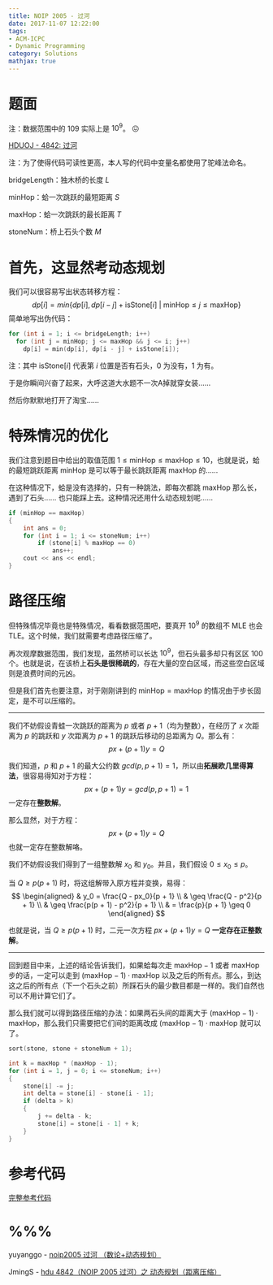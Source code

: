 ```yaml
---
title: NOIP 2005 - 过河
date: 2017-11-07 12:22:00
tags: 
- ACM-ICPC
- Dynamic Programming
category: Solutions
mathjax: true
---
```


# 题面

注：数据范围中的 109 实际上是 $10^9$。 :confounded:

[HDUOJ - 4842: 过河](http://acm.hdu.edu.cn/showproblem.php?pid=4842)



注：为了使得代码可读性更高，本人写的代码中变量名都使用了驼峰法命名。

$\text{bridgeLength}$：独木桥的长度 $L$

$\text{minHop}$：蛤一次跳跃的最短距离 $S$

$\text{maxHop}$：蛤一次跳跃的最长距离 $T$

$\text{stoneNum}$：桥上石头个数 $M$



# 首先，这显然考动态规划

我们可以很容易写出状态转移方程：
$$
dp[i] = min\{dp[i], dp[i - j] + \text{isStone}[i] \ | \  \text{minHop} \leq j \leq \text{maxHop}\}
$$
简单地写出伪代码：

```cpp
for (int i = 1; i <= bridgeLength; i++)
  for (int j = minHop; j <= maxHop && j <= i; j++)
    dp[i] = min(dp[i], dp[i - j] + isStone[i]);
```

注：其中 $\text{isStone}[i]$ 代表第 $i$ 位置是否有石头，$0$ 为没有，$1$ 为有。

于是你瞬间兴奋了起来，大呼这道大水题不一次A掉就穿女装……

然后你默默地打开了淘宝……



# 特殊情况的优化

 我们注意到题目中给出的取值范围 $1 \le \text{minHop} \leq \text{maxHop} \leq 10$，也就是说，蛤的最短跳跃距离 $\text{minHop}$ 是可以等于最长跳跃距离 $\text{maxHop}$ 的……

在这种情况下，蛤是没有选择的，只有一种跳法，即每次都跳 $\text{maxHop}$ 那么长，遇到了石头…… 也只能踩上去。这种情况还用什么动态规划呢……

```cpp
if (minHop == maxHop)
{
    int ans = 0;
    for (int i = 1; i <= stoneNum; i++)
        if (stone[i] % maxHop == 0)
            ans++;
    cout << ans << endl;
}
```



# 路径压缩

但特殊情况毕竟也是特殊情况，看看数据范围吧，要真开 $10^9$ 的数组不 MLE 也会 TLE。这个时候，我们就需要考虑路径压缩了。

再次观摩数据范围，我们发现，虽然桥可以长达 $10^9$，但石头最多却只有区区 $100$ 个。也就是说，在该桥上**石头是很稀疏的**，存在大量的空白区域，而这些空白区域则是浪费时间的元凶。

但是我们首先也要注意，对于刚刚讲到的 $\text{minHop} = \text{maxHop}$ 的情况由于步长固定，是不可以压缩的。

---

我们不妨假设青蛙一次跳跃的距离为 $p$ 或者 $p + 1$（均为整数），在经历了 $x$ 次距离为 $p$ 的跳跃和 $y$ 次距离为 $p + 1$ 的跳跃后移动的总距离为 $Q$。那么有：
$$
px + (p + 1)y = Q
$$


我们知道，$p$ 和 $p + 1$ 的最大公约数 $gcd (p, p + 1) = 1$，所以由**拓展欧几里得算法**，很容易得知对于方程：
$$
px + (p + 1)y = gcd(p, p + 1) = 1
$$
一定存在**整数解**。

那么显然，对于方程：
$$
px + (p + 1)y = Q
$$
也就一定存在整数解咯。



我们不妨假设我们得到了一组整数解 $x_0$ 和 $y_0$。并且，我们假设 $0 \leq x_0 \leq p$。

当 $Q \geq p(p + 1)$ 时，将这组解带入原方程并变换，易得：
$$
\begin{aligned}
& y_0 = \frac{Q - px_0}{p + 1} \\
& \geq \frac{Q - p^2}{p + 1} \\
& \geq \frac{p(p + 1) - p^2}{p + 1} \\
& = \frac{p}{p + 1} \geq 0
\end{aligned}
$$

也就是说，当 $Q \geq p(p + 1)$ 时，二元一次方程 $px + (p + 1)y = Q$ **一定存在正整数解**。

---

回到题目中来，上述的结论告诉我们，如果蛤每次走 $\text{maxHop} - 1$ 或者 $\text{maxHop}$ 步的话，一定可以走到 $(\text{maxHop} - 1) \cdot \text{maxHop}$ 以及之后的所有点。那么，到达这之后的所有点（下一个石头之前）所踩石头的最少数目都是一样的。我们自然也可以不用计算它们了。

那么我们就可以得到路径压缩的办法：如果两石头间的距离大于 $(\text{maxHop} - 1) \cdot \text{maxHop}$，那么我们只需要把它们间的距离改成 $(\text{maxHop} - 1) \cdot \text{maxHop}$ 就可以了。

```cpp
sort(stone, stone + stoneNum + 1);

int k = maxHop * (maxHop - 1);
for (int i = 1, j = 0; i <= stoneNum; i++)
{
    stone[i] -= j;
    int delta = stone[i] - stone[i - 1];
    if (delta > k)
    {
        j += delta - k;
        stone[i] = stone[i - 1] + k;
    }
}
```



# 参考代码

[完整参考代码](https://github.com/codgician/ACM-ICPC/blob/master/HDUOJ/4842/dp.cpp)



# %%%

yuyanggo - [noip2005 过河 （数论+动态规划）](http://blog.csdn.net/yuyanggo/article/details/48341259)

JmingS - [hdu 4842（NOIP 2005 过河）之 动态规划（距离压缩）](http://www.cnblogs.com/shijianming/p/5149559.html)